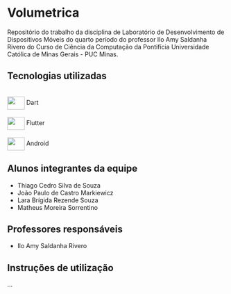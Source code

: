 # Volumetrica

Repositório do trabalho da disciplina de Laboratório de Desenvolvimento de Dispositivos Móveis do quarto período do professor Ilo Amy Saldanha Rivero do Curso de Ciência da Computação da Pontifícia Universidade Católica de Minas Gerais - PUC Minas.

## Tecnologias utilizadas



          
          
   
<div ><br>
          <img style = "margin:"align="center" height="30" width="40" src="https://cdn.jsdelivr.net/gh/devicons/devicon@latest/icons/dart/dart-original.svg" /> Dart <br><br>
          <img align="center" height="30" width="40"  src="https://cdn.jsdelivr.net/gh/devicons/devicon@latest/icons/flutter/flutter-original.svg" /> Flutter <br><br>
          <img align="center" height="30" width="40"  src="https://cdn.jsdelivr.net/gh/devicons/devicon@latest/icons/android/android-original.svg" /> Android 
</div>       
          
          

## Alunos integrantes da equipe

* Thiago Cedro Silva de Souza
* João Paulo de Castro Markiewicz
* Lara Brígida Rezende Souza
* Matheus Moreira Sorrentino

## Professores responsáveis

* Ilo Amy Saldanha Rivero

## Instruções de utilização

...

